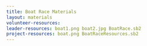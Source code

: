 ```yaml
---
title: Boat Race Materials
layout: materials
volunteer-resources:
leader-resources: boat1.png boat2.jpg BoatRace.sb2
project-resources: boat.png BoatRaceResources.sb2
---
```

